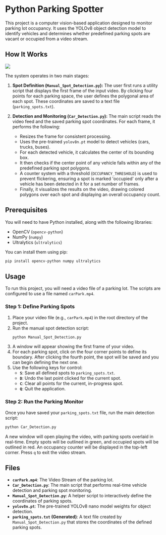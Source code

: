 # Python Parking Spotter

This project is a computer vision-based application designed to monitor parking lot occupancy. It uses the YOLOv8 object detection model to identify vehicles and determines whether predefined parking spots are vacant or occupied from a video stream.



## How It Works

![](.assets/Vid_GIF.gif)

The system operates in two main stages:

1.  **Spot Definition (`Manual_Spot_Detection.py`):** The user first runs a utility script that displays the first frame of the input video. By clicking four points for each parking space, the user defines the polygonal area of each spot. These coordinates are saved to a text file (`parking_spots.txt`).

2.  **Detection and Monitoring (`Car_Detection.py`):** The main script reads the video feed and the saved parking spot coordinates. For each frame, it performs the following:
    *   Resizes the frame for consistent processing.
    *   Uses the pre-trained `yolov8n.pt` model to detect vehicles (cars, trucks, buses).
    *   For each detected vehicle, it calculates the center of its bounding box.
    *   It then checks if the center point of any vehicle falls within any of the predefined parking spot polygons.
    *   A counter system with a threshold (`OCCUPANCY_THRESHOLD`) is used to prevent flickering, ensuring a spot is marked 'occupied' only after a vehicle has been detected in it for a set number of frames.
    *   Finally, it visualizes the results on the video, drawing colored polygons over each spot and displaying an overall occupancy count.

## Prerequisites
You will need to have Python installed, along with the following libraries:
*   OpenCV (`opencv-python`)
*   NumPy (`numpy`)
*   Ultralytics (`ultralytics`)

You can install them using pip:
```bash
pip install opencv-python numpy ultralytics
```

## Usage
To run this project, you will need a video file of a parking lot. The scripts are configured to use a file named `carPark.mp4`.

### Step 1: Define Parking Spots
1.  Place your video file (e.g., `carPark.mp4`) in the root directory of the project.
2.  Run the manual spot detection script:
    ```bash
    python Manual_Spot_Detection.py
    ```
3.  A window will appear showing the first frame of your video.
4.  For each parking spot, click on the four corner points to define its boundary. After clicking the fourth point, the spot will be saved and you can begin defining the next one.
5.  Use the following keys for control:
    *   **`S`**: Save all defined spots to `parking_spots.txt`.
    *   **`D`**: Undo the last point clicked for the current spot.
    *   **`C`**: Clear all points for the current, in-progress spot.
    *   **`Q`**: Quit the application.

### Step 2: Run the Parking Monitor
Once you have saved your `parking_spots.txt` file, run the main detection script:
```bash
python Car_Detection.py
```
A new window will open playing the video, with parking spots overlaid in real-time. Empty spots will be outlined in green, and occupied spots will be outlined in red. An occupancy counter will be displayed in the top-left corner. Press `q` to exit the video stream.

## Files
*   **`carPark.mp4`**: The Video Stream of the parking lot.
*   **`Car_Detection.py`**: The main script that performs real-time vehicle detection and parking spot monitoring.
*   **`Manual_Spot_Detection.py`**: A helper script to interactively define the coordinates of parking spots.
*   **`yolov8n.pt`**: The pre-trained YOLOv8 nano model weights for object detection.
*   **`parking_spots.txt` (Generated)**: A text file created by `Manual_Spot_Detection.py` that stores the coordinates of the defined parking spots.